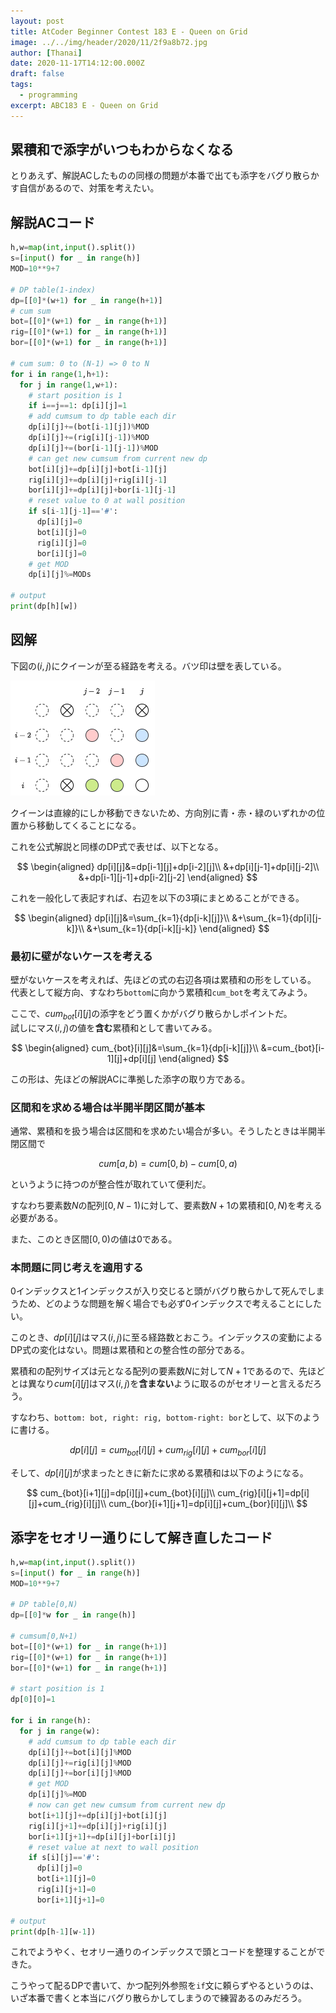 ```yaml
---
layout: post
title: AtCoder Beginner Contest 183 E - Queen on Grid
image: ../../img/header/2020/11/2f9a8b72.jpg
author: [Thanai]
date: 2020-11-17T14:12:00.000Z
draft: false
tags:
  - programming
excerpt: ABC183 E - Queen on Grid
---
```


## 累積和で添字がいつもわからなくなる

とりあえず、解説ACしたものの同様の問題が本番で出ても添字をバグり散らかす自信があるので、対策を考えたい。

## 解説ACコード

```py
h,w=map(int,input().split())
s=[input() for _ in range(h)]
MOD=10**9+7

# DP table(1-index)
dp=[[0]*(w+1) for _ in range(h+1)]
# cum sum
bot=[[0]*(w+1) for _ in range(h+1)]
rig=[[0]*(w+1) for _ in range(h+1)]
bor=[[0]*(w+1) for _ in range(h+1)]

# cum sum: 0 to (N-1) => 0 to N
for i in range(1,h+1):
  for j in range(1,w+1):
    # start position is 1
    if i==j==1: dp[i][j]=1
    # add cumsum to dp table each dir
    dp[i][j]+=(bot[i-1][j])%MOD
    dp[i][j]+=(rig[i][j-1])%MOD
    dp[i][j]+=(bor[i-1][j-1])%MOD
    # can get new cumsum from current new dp
    bot[i][j]+=dp[i][j]+bot[i-1][j]
    rig[i][j]+=dp[i][j]+rig[i][j-1]
    bor[i][j]+=dp[i][j]+bor[i-1][j-1]
    # reset value to 0 at wall position
    if s[i-1][j-1]=='#':
      dp[i][j]=0
      bot[i][j]=0
      rig[i][j]=0
      bor[i][j]=0
    # get MOD
    dp[i][j]%=MODs

# output
print(dp[h][w])
```

## 図解

下図の$(i,j)$にクイーンが至る経路を考える。バツ印は壁を表している。

![img](../../img/2020/11/abc183_e_grid_1.drawio.png)

クイーンは直線的にしか移動できないため、方向別に青・赤・緑のいずれかの位置から移動してくることになる。

これを公式解説と同様のDP式で表せば、以下となる。

$$
\begin{aligned}
dp[i][j]&=dp[i-1][j]+dp[i-2][j]\\
&+dp[i][j-1]+dp[i][j-2]\\
&+dp[i-1][j-1]+dp[i-2][j-2]
\end{aligned}
$$

これを一般化して表記すれば、右辺を以下の3項にまとめることができる。

$$
\begin{aligned}
dp[i][j]&=\sum_{k=1}{dp[i-k][j]}\\
&+\sum_{k=1}{dp[i][j-k]}\\
&+\sum_{k=1}{dp[i-k][j-k]}
\end{aligned}
$$

### 最初に壁がないケースを考える

壁がないケースを考えれば、先ほどの式の右辺各項は累積和の形をしている。  
代表として縦方向、すなわち`bottom`に向かう累積和`cum_bot`を考えてみよう。

ここで、$cum_{bot}[i][j]$の添字をどう置くかがバグり散らかしポイントだ。  
試しにマス$(i,j)$の値を**含む**累積和として書いてみる。

$$
\begin{aligned}
cum_{bot}[i][j]&=\sum_{k=1}{dp[i-k][j]}\\
&=cum_{bot}[i-1][j]+dp[i][j]
\end{aligned}
$$

この形は、先ほどの解説ACに準拠した添字の取り方である。

### 区間和を求める場合は半開半閉区間が基本

通常、累積和を扱う場合は区間和を求めたい場合が多い。そうしたときは半開半閉区間で

$$
cum[a,b)=cum[0,b)-cum[0,a)
$$

というように持つのが整合性が取れていて便利だ。

すなわち要素数$N$の配列$[0,N-1)$に対して、要素数$N+1$の累積和$[0,N)$を考える必要がある。

また、このとき区間$[0,0)$の値は$0$である。

### 本問題に同じ考えを適用する

0インデックスと1インデックスが入り交じると頭がバグり散らかして死んでしまうため、どのような問題を解く場合でも必ず0インデックスで考えることにしたい。

このとき、$dp[i][j]$はマス$(i,j)$に至る経路数とおこう。インデックスの変動によるDP式の変化はない。問題は累積和との整合性の部分である。

累積和の配列サイズは元となる配列の要素数$N$に対して$N+1$であるので、先ほどとは異なり$cum[i][j]$はマス$(i,j)$を**含まない**ように取るのがセオリーと言えるだろう。

すなわち、`bottom: bot, right: rig, bottom-right: bor`として、以下のように書ける。

$$
dp[i][j]=cum_{bot}[i][j]+cum_{rig}[i][j]+cum_{bor}[i][j]
$$

そして、$dp[i][j]$が求まったときに新たに求める累積和は以下のようになる。

$$
cum_{bot}[i+1][j]=dp[i][j]+cum_{bot}[i][j]\\
cum_{rig}[i][j+1]=dp[i][j]+cum_{rig}[i][j]\\
cum_{bor}[i+1][j+1]=dp[i][j]+cum_{bor}[i][j]\\
$$

## 添字をセオリー通りにして解き直したコード

```py
h,w=map(int,input().split())
s=[input() for _ in range(h)]
MOD=10**9+7

# DP table[0,N)
dp=[[0]*w for _ in range(h)]

# cumsum[0,N+1)
bot=[[0]*(w+1) for _ in range(h+1)]
rig=[[0]*(w+1) for _ in range(h+1)]
bor=[[0]*(w+1) for _ in range(h+1)]

# start position is 1
dp[0][0]=1

for i in range(h):
  for j in range(w):
    # add cumsum to dp table each dir
    dp[i][j]+=bot[i][j]%MOD
    dp[i][j]+=rig[i][j]%MOD
    dp[i][j]+=bor[i][j]%MOD
    # get MOD
    dp[i][j]%=MOD
    # now can get new cumsum from current new dp
    bot[i+1][j]+=dp[i][j]+bot[i][j]
    rig[i][j+1]+=dp[i][j]+rig[i][j]
    bor[i+1][j+1]+=dp[i][j]+bor[i][j]
    # reset value at next to wall position
    if s[i][j]=='#':
      dp[i][j]=0
      bot[i+1][j]=0
      rig[i][j+1]=0
      bor[i+1][j+1]=0

# output
print(dp[h-1][w-1])
```

これでようやく、セオリー通りのインデックスで頭とコードを整理することができた。

こうやって配るDPで書いて、かつ配列外参照を`if`文に頼らずやるというのは、いざ本番で書くと本当にバグり散らかしてしまうので練習あるのみだろう。

